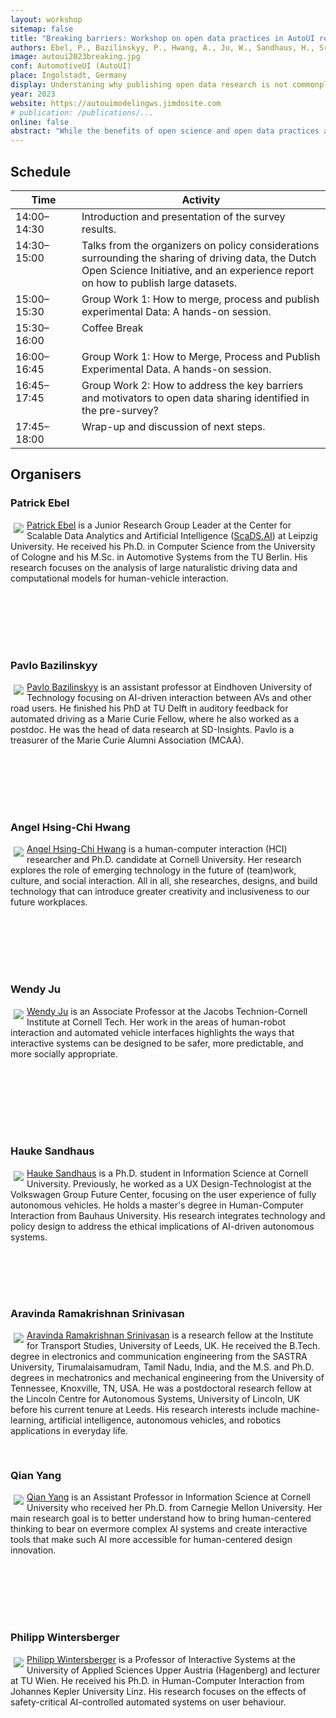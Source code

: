 ```yaml
---
layout: workshop
sitemap: false
title: "Breaking barriers: Workshop on open data practices in AutoUI research"
authors: Ebel, P., Bazilinskyy, P., Hwang, A., Ju, W., Sandhaus, H., Srinivasan, A., Yang, Q., Wintersberger, P.
image: autoui2023breaking.jpg
conf: AutomotiveUI (AutoUI)
place: Ingolstadt, Germany
display: Understaning why publishing open data research is not commonplace in automotive
year: 2023
website: https://autouimodelingws.jimdosite.com
# publication: /publications/...
online: false
abstract: "While the benefits of open science and open data practices are well understood, experimental data sharing is still uncommon in the AutoUI community. The goal of this workshop is to address the current lack of data sharing practices and to promote a culture of openness. By discussing barriers to data sharing, defining best practices, and exploring open data formats, we aim to foster collaboration, improve data quality, and promote transparency. Special interest groups will be formed to identify parameter sets for recur- ring research topics, so that data collected in different individual studies can be used to generate insights beyond the results of the individual studies. Join us at this workshop to help democratize knowledge and advance research in the AutoUI community."
---
```

## Schedule
<style>
table td {
    vertical-align: top;
}
table th:first-of-type {
    width: 10%;
    min-width: 90px;
}
table th:nth-of-type(2) {
    width: 90%;
}
</style>
| Time  | Activity  |
|---    |---    |
| 14:00–14:30   | Introduction and presentation of the survey results.  |
| 14:30–15:00   | Talks from the organizers on policy considerations surrounding the sharing of driving data, the Dutch Open Science Initiative, and an experience report on how to publish large datasets.     |
| 15:00–15:30   | Group Work 1: How to merge, process and publish experimental Data: A hands-on session.    |
| 15:30–16:00   | Coffee Break  |
| 16:00–16:45   | Group Work 1: How to Merge, Process and Publish Experimental Data. A hands-on session.    |
| 16:45–17:45   | Group Work 2: How to address the key barriers and motivators to open data sharing identified in the pre-survey?   |
| 17:45–18:00   | Wrap-up and discussion of next steps.     |

## Organisers
### Patrick Ebel
<img src="{{ site.url }}{{ site.baseurl }}/workshops/autoui2023breaking_patrick.jpg" style="max-width: 200px; float: left; margin: 5px;"/><span style="display: block; min-height: 200px"><a href="https://twitter.com/patebel94">Patrick Ebel</a> is a Junior Research Group Leader at the Center for Scalable Data Analytics and Artificial Intelligence (<a href="https://scads.ai/">ScaDS.AI</a>) at Leipzig University. He received his Ph.D. in Computer Science from the University of Cologne and his M.Sc. in Automotive Systems from the TU Berlin. His research focuses on the analysis of large naturalistic driving data and computational models for human-vehicle interaction.</span>

### Pavlo Bazilinskyy
<img src="{{ site.url }}{{ site.baseurl }}/workshops/autoui2023breaking_pavlo.jpg" style="max-width: 200px; float: left; margin: 5px;"/><span style="display: block; min-height: 200px"><a href="https://bazilinskyy.github.io">Pavlo Bazilinskyy</a> is an assistant professor at Eindhoven University of Technology focusing on AI-driven interaction between AVs and other road users. He finished his PhD at TU Delft in auditory feedback for automated driving as a Marie Curie Fellow, where he also worked as a postdoc. He was the head of data research at SD-Insights. Pavlo is a treasurer of the Marie Curie Alumni Association (MCAA).

### Angel Hsing-Chi Hwang
<img src="{{ site.url }}{{ site.baseurl }}/workshops/autoui2023breaking_angel.jpg" style="max-width: 200px; float: left; margin: 5px;"/><span style="display: block; min-height: 200px"><a href="https://angelhwang.github.io">Angel Hsing-Chi Hwang</a> is a human-computer interaction (HCI) researcher and Ph.D. candidate at Cornell University. Her research explores the role of emerging technology in the future of (team)work, culture, and social interaction. All in all, she researches, designs, and build technology that can introduce greater creativity and inclusiveness to our future workplaces.

### Wendy Ju
<img src="{{ site.url }}{{ site.baseurl }}/workshops/autoui2023breaking_wendy.jpg" style="max-width: 200px; float: left; margin: 5px;"/><span style="display: block; min-height: 200px"><a href="https://www.wendyju.com">Wendy Ju</a> is an Associate Professor at the Jacobs Technion-Cornell Institute at Cornell Tech. Her work in the areas of human-robot interaction and automated vehicle interfaces highlights the ways that interactive systems can be designed to be safer, more predictable, and more socially appropriate.

### Hauke Sandhaus
<img src="{{ site.url }}{{ site.baseurl }}/workshops/autoui2023breaking_hauke.jpg" style="max-width: 200px; float: left; margin: 5px;"/><span style="display: block; min-height: 200px"><a href="http://haukesand.github.io">Hauke Sandhaus</a> is a Ph.D. student in Information Science at Cornell University. Previously, he worked as a UX Design-Technologist at the Volkswagen Group Future Center, focusing on the user experience of fully autonomous vehicles. He holds a master's degree in Human-Computer Interaction from Bauhaus University. His research integrates technology and policy design to address the ethical implications of AI-driven autonomous systems.

### Aravinda Ramakrishnan Srinivasan
<img src="{{ site.url }}{{ site.baseurl }}/workshops/autoui2023breaking_aravinda.jpg" style="max-width: 200px; float: left; margin: 5px;"/><span style="display: block; min-height: 200px"><a href="https://tinyurl.com/drsark">Aravinda Ramakrishnan Srinivasan</a> is a research fellow at the Institute for Transport Studies, University of Leeds, UK. He received the B.Tech. degree in electronics and communication engineering from the SASTRA University, Tirumalaisamudram, Tamil Nadu, India, and the M.S. and Ph.D. degrees in mechatronics and mechanical engineering from the University of Tennessee, Knoxville, TN, USA. He was a postdoctoral research fellow at the Lincoln Centre for Autonomous Systems, University of Lincoln, UK before his current tenure at Leeds. His research interests include machine-learning, artificial intelligence, autonomous vehicles, and robotics applications in everyday life.

### Qian Yang
<img src="{{ site.url }}{{ site.baseurl }}/workshops/autoui2023breaking_qian.jpg" style="max-width: 200px; float: left; margin: 5px;"/><span style="display: block; min-height: 200px"><a href="https://qianyang.co ">Qian Yang</a> is an Assistant Professor in Information Science at Cornell University who received her Ph.D. from Carnegie Mellon University. Her main research goal is to better understand how to bring human-centered thinking to bear on evermore complex AI systems and create interactive tools that make such AI more accessible for human-centered design innovation.

### Philipp Wintersberger
<img src="{{ site.url }}{{ site.baseurl }}/workshops/autoui2023breaking_philipp.jpg" style="max-width: 200px; float: left; margin: 5px;"/><span style="display: block; min-height: 200px"><a href="http://wintersberger.info">Philipp Wintersberger</a> is a Professor of Interactive Systems at the University of Applied Sciences Upper Austria (Hagenberg) and lecturer at TU Wien. He received his Ph.D. in Human-Computer Interaction from Johannes Kepler University Linz. His research focuses on the effects of safety-critical AI-controlled automated systems on user behaviour.
